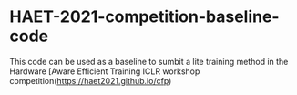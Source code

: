 # HAET-2021-competition-baseline-code
This code can be used as a baseline to sumbit a lite training method in the Hardware [Aware Efficient Training ICLR workshop competition(https://haet2021.github.io/cfp) 
